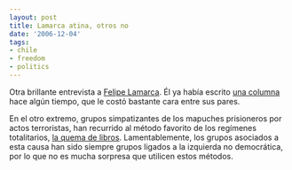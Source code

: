 ```yaml
---
layout: post
title: Lamarca atina, otros no
date: '2006-12-04'
tags:
- chile
- freedom
- politics
---
```


Otra brillante entrevista a [Felipe Lamarca][1]. Él ya había escrito [una columna][2] hace algún tiempo, que le costó bastante cara entre sus pares.

En el otro extremo, grupos simpatizantes de los mapuches prisioneros por actos terroristas, han recurrido al método favorito de los regímenes totalitarios, [la quema de libros][3]. Lamentablemente, los grupos asociados a esta causa han sido siempre grupos ligados a la izquierda no democrática, por lo que no es mucha sorpresa que utilicen estos métodos.

[1]: http://www.atinachile.cl/node/19160  
 [2]: http://www.tercera.cl/medio/articulo/imprimir/0,0,3255_5714_164161515,00.html  
 [3]: http://editorial.elmercurio.com/archives/2006/12/quema_de_libros_4.asp

